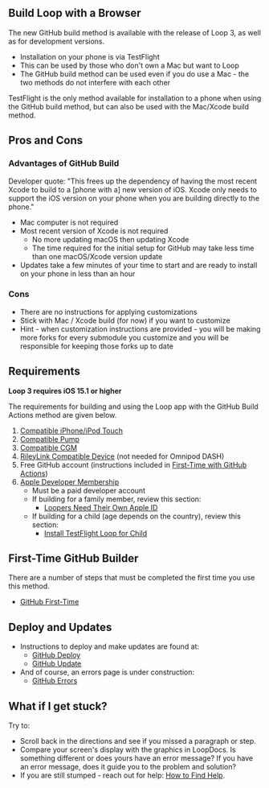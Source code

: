 ## Build Loop with a Browser

The new GitHub build method is available with the release of Loop 3, as well as for development versions.

* Installation on your phone is via TestFlight
* This can be used by those who don't own a Mac but want to Loop
* The GitHub build method can be used even if you do use a Mac - the two methods do not interfere with each other

TestFlight is the only method available for installation to a phone when using the GitHub build method, but can also be used with the Mac/Xcode build method.

## Pros and Cons

### Advantages of GitHub Build

Developer quote: "This frees up the dependency of having the most recent Xcode to build to a [phone with a] new version of iOS. Xcode only needs to support the iOS version on your phone when you are building directly to the phone."

* Mac computer is not required
* Most recent version of Xcode is not required
    * No more updating macOS then updating Xcode
    * The time required for the initial setup for GitHub may take less time than one macOS/Xcode version update
* Updates take a few minutes of your time to start and are ready to install on your phone in less than an hour

### Cons

* There are no instructions for applying customizations
* Stick with Mac / Xcode build (for now) if you want to customize
* Hint - when customization instructions are provided - you will be making more forks for every submodule you customize and you will be responsible for keeping those forks up to date

## Requirements

**Loop 3 requires iOS 15.1 or higher**

The requirements for building and using the Loop app with the GitHub Build Actions method are given below.

1. [Compatible iPhone/iPod Touch](../build/step2.md)
1. [Compatible Pump](../build/step3.md)
1. [Compatible CGM](../build/step4.md)
1. [RileyLink Compatible Device](../build/step5.md) (not needed for Omnipod DASH)
1. Free GitHub account (instructions included in [First-Time with GitHub Actions](../gh-actions/gh-first-time.md))
1. [Apple Developer Membership](../build/step6.md)
    * Must be a paid developer account
    * If building for a family member, review this section:
        * [Loopers Need Their Own Apple ID](../build/step6.md#loopers-need-their-own-apple-id)
    * If building for a child (age depends on the country), review this section:
        * [Install TestFlight Loop for Child](../gh-actions/gh-deploy.md#install-testflight-loop-for-child)

## First-Time GitHub Builder

There are a number of steps that must be completed the first time you use this method.

* [GitHub First-Time](../gh-actions/gh-first-time.md)

## Deploy and Updates

* Instructions to deploy and make updates are found at:
    * [GitHub Deploy](../gh-actions/gh-deploy.md)
    * [GitHub Update](../gh-actions/gh-update.md)
* And of course, an errors page is under construction:
    * [GitHub Errors](../gh-actions/gh-errors.md)

## What if I get stuck?

Try to:

* Scroll back in the directions and see if you missed a paragraph or step.
* Compare your screen's display with the graphics in LoopDocs. Is something different or does yours have an error message? If you have an error message, does it guide you to the problem and solution?
* If you are still stumped - reach out for help: [How to Find Help](../intro/loopdocs-how-to.md#how-to-find-help).

